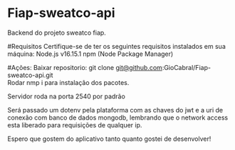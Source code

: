 # Fiap-sweatco-api

Backend do projeto sweatco fiap.

#Requisitos
Certifique-se de ter os seguintes requisitos instalados em sua máquina:
Node.js v16.15.1
npm (Node Package Manager)

#Ações:
Baixar repositorio: git clone git@github.com:GioCabral/Fiap-sweatco-api.git  
Rodar nmp i para instalação dos pacotes.

Servidor roda na porta 2540 por padrão

Será passado um dotenv pela plataforma com as chaves do jwt e a uri de conexão com banco de dados mongodb, lembrando que o network access esta liberado para requisições de qualquer ip.  

Espero que gostem do aplicativo tanto quanto gostei de desenvolver!
